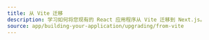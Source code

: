 ```yaml
---
title: 从 Vite 迁移
description: 学习如何将您现有的 React 应用程序从 Vite 迁移到 Next.js。
source: app/building-your-application/upgrading/from-vite
---
```


